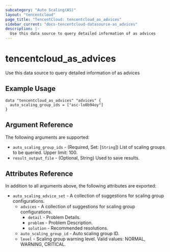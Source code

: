 ```yaml
---
subcategory: "Auto Scaling(AS)"
layout: "tencentcloud"
page_title: "TencentCloud: tencentcloud_as_advices"
sidebar_current: "docs-tencentcloud-datasource-as_advices"
description: |-
  Use this data source to query detailed information of as advices
---
```


# tencentcloud_as_advices

Use this data source to query detailed information of as advices

## Example Usage

```hcl
data "tencentcloud_as_advices" "advices" {
  auto_scaling_group_ids = ["asc-lo0b94oy"]
}
```

## Argument Reference

The following arguments are supported:

* `auto_scaling_group_ids` - (Required, Set: [`String`]) List of scaling groups to be queried. Upper limit: 100.
* `result_output_file` - (Optional, String) Used to save results.

## Attributes Reference

In addition to all arguments above, the following attributes are exported:

* `auto_scaling_advice_set` - A collection of suggestions for scaling group configurations.
  * `advices` - A collection of suggestions for scaling group configurations.
    * `detail` - Problem Details.
    * `problem` - Problem Description.
    * `solution` - Recommended resolutions.
  * `auto_scaling_group_id` - Auto scaling group ID.
  * `level` - Scaling group warning level. Valid values: NORMAL, WARNING, CRITICAL.



